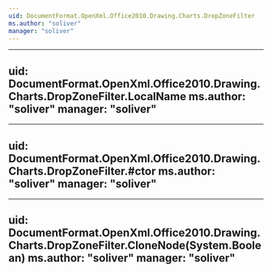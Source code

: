 ```yaml
---
uid: DocumentFormat.OpenXml.Office2010.Drawing.Charts.DropZoneFilter
ms.author: "soliver"
manager: "soliver"
---
```


---
uid: DocumentFormat.OpenXml.Office2010.Drawing.Charts.DropZoneFilter.LocalName
ms.author: "soliver"
manager: "soliver"
---

---
uid: DocumentFormat.OpenXml.Office2010.Drawing.Charts.DropZoneFilter.#ctor
ms.author: "soliver"
manager: "soliver"
---

---
uid: DocumentFormat.OpenXml.Office2010.Drawing.Charts.DropZoneFilter.CloneNode(System.Boolean)
ms.author: "soliver"
manager: "soliver"
---
